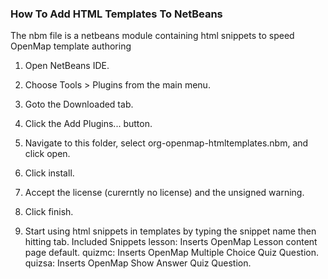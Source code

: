 ### How To Add HTML Templates To NetBeans
The nbm file is a netbeans module containing html snippets to speed OpenMap template authoring

1. Open NetBeans IDE.
2. Choose Tools > Plugins from the main menu.
3. Goto the Downloaded tab.
4. Click the Add Plugins... button.
5. Navigate to this folder, select org-openmap-htmltemplates.nbm, and click open.
6. Click install.
7. Accept the license (curerntly no license) and the unsigned warning.
8. Click finish.

9. Start using html snippets in templates by typing the snippet name then hitting tab.
Included Snippets
  lesson: Inserts OpenMap Lesson content page default.
  quizmc: Inserts OpenMap Multiple Choice Quiz Question.
  quizsa: Inserts OpenMap Show Answer Quiz Question.